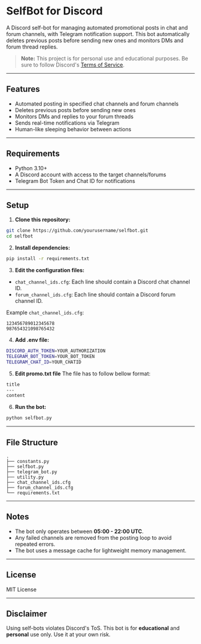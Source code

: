 # SelfBot for Discord

A Discord self-bot for managing automated promotional posts in chat and forum channels, with Telegram notification support. This bot automatically deletes previous posts before sending new ones and monitors DMs and forum thread replies.

> **Note:** This project is for personal use and educational purposes. Be sure to follow Discord's [Terms of Service](https://discord.com/terms).

---

## Features

* Automated posting in specified chat channels and forum channels
* Deletes previous posts before sending new ones
* Monitors DMs and replies to your forum threads
* Sends real-time notifications via Telegram
* Human-like sleeping behavior between actions

---

## Requirements

* Python 3.10+
* A Discord account with access to the target channels/forums
* Telegram Bot Token and Chat ID for notifications

---

## Setup

1. **Clone this repository:**

```bash
git clone https://github.com/yourusername/selfbot.git
cd selfbot
```

2. **Install dependencies:**

```bash
pip install -r requirements.txt
```

3. **Edit the configuration files:**

* `chat_channel_ids.cfg`: Each line should contain a Discord chat channel ID.
* `forum_channel_ids.cfg`: Each line should contain a Discord forum channel ID.

Example `chat_channel_ids.cfg`:

```
123456789012345678
987654321098765432
```

4. **Add .env file:**
```sh
DISCORD_AUTH_TOKEN=YOUR_AUTHORIZATION
TELEGRAM_BOT_TOKEN=YOUR_BOT_TOKEN
TELEGRAM_CHAT_ID=YOUR_CHATID
```

5. **Edit promo.txt file** The file has to follow bellow format:

```sh
title
---
content
```

6. **Run the bot:**

```bash
python selfbot.py
```

---

## File Structure

```
.
├── constants.py
├── selfbot.py
├── telegram_bot.py
├── utility.py
├── chat_channel_ids.cfg
├── forum_channel_ids.cfg
└── requirements.txt
```

---

## Notes

* The bot only operates between **05:00 - 22:00 UTC**.
* Any failed channels are removed from the posting loop to avoid repeated errors.
* The bot uses a message cache for lightweight memory management.

---

## License

MIT License

---

## Disclaimer

Using self-bots violates Discord's ToS. This bot is for **educational** and **personal** use only. Use it at your own risk.
